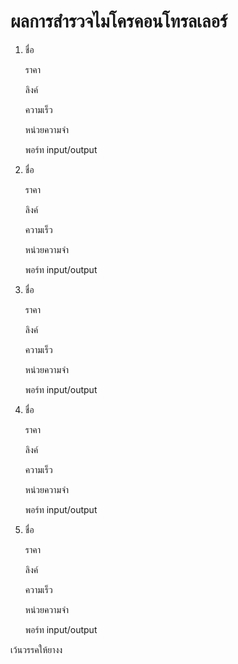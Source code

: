 # ผลการสำรวจไมโครคอนโทรลเลอร์  
1) ชื่อ  

   ราคา  
     
   ลิงค์  
     
   ความเร็ว  
     
   หน่วยความจำ  
     
   พอร์ท input/output  
     
2) ชื่อ  

   ราคา  
     
   ลิงค์  
     
   ความเร็ว  
     
   หน่วยความจำ  
     
   พอร์ท input/output  
     
3) ชื่อ    

   ราคา  
     
   ลิงค์  
     
   ความเร็ว  
     
   หน่วยความจำ  
     
   พอร์ท input/output  
     
       
4) ชื่อ  

   ราคา  
     
   ลิงค์  
     
   ความเร็ว  
     
   หน่วยความจำ  
     
   พอร์ท input/output  
     
       
5) ชื่อ  

   ราคา  
     
   ลิงค์  
     
   ความเร็ว  
     
   หน่วยความจำ  
     
   พอร์ท input/output  
     
       
  เว้นวรรคให้ยางง
